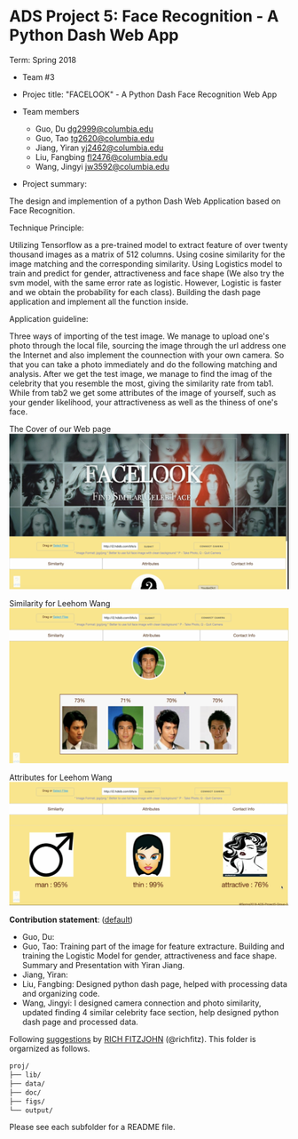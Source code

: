 # ADS Project 5: Face Recognition - A Python Dash Web App

Term: Spring 2018

+ Team #3
+ Projec title: "FACELOOK" - A Python Dash Face Recognition Web App
+ Team members

   - Guo, Du <dg2999@columbia.edu>
   - Guo, Tao <tg2620@columbia.edu>
   - Jiang, Yiran <yj2462@columbia.edu>
   - Liu, Fangbing <fl2476@columbia.edu>
   - Wang, Jingyi <jw3592@columbia.edu>

+ Project summary:

The design and implemention of a python Dash Web Application based on  Face Recognition.

 Technique Principle:
 
Utilizing Tensorflow as  a pre-trained model to extract feature of over twenty thousand images as a matrix of  512 columns. Using cosine similarity for the image matching and the corresponding similarity. Using Logistics model to train and predict for gender, attractiveness and face shape (We also try the svm model, with the same error rate as logistic. However, Logistic is faster and we obtain the probability for each class). Building the dash page application and implement all the function inside.
 
 Application guideline:
 
Three ways of importing of the test image. We manage to upload one's photo through the local file,  sourcing the image through the url address one the Internet and also implement the counnection with your own camera. So that you can take a photo immediately and do the following matching and analysis. After we get the test image, we manage to find the imag of the celebrity that you resemble the most, giving the similarity rate from tab1. While from tab2 we get some attributes of the image of yourself, such as your gender likelihood, your attractiveness as well as the thiness of one's face.

   The Cover of our Web page
  ![image](figs/cover.png)
  

  Similarity for Leehom Wang
  ![image](figs/Similarity.png)
  
  
  Attributes for Leehom Wang
  ![image](figs/attribute.png)
  

	
**Contribution statement**: ([default](doc/a_note_on_contributions.md)) 

- Guo, Du: 
- Guo, Tao: Training part of the image for feature extracture. Building and training the Logistic Model for gender, attractiveness and face shape. Summary and Presentation with Yiran Jiang.
- Jiang, Yiran:  
- Liu, Fangbing: Designed python dash page, helped with processing data and organizing code.
- Wang, Jingyi:  I designed camera connection and photo similarity, updated finding 4 similar celebrity face section, help designed python dash page and processed data.

Following [suggestions](http://nicercode.github.io/blog/2013-04-05-projects/) by [RICH FITZJOHN](http://nicercode.github.io/about/#Team) (@richfitz). This folder is orgarnized as follows.

```
proj/
├── lib/
├── data/
├── doc/
├── figs/
└── output/
```

Please see each subfolder for a README file.
